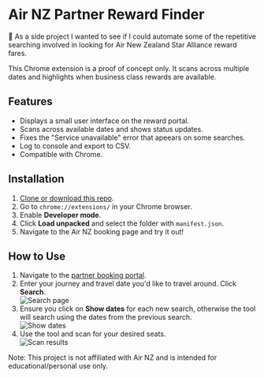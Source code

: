 # Air NZ Partner Reward Finder

👋 As a side project I wanted to see if I could automate some of the repetitive searching involved in looking for Air New Zealand Star Alliance reward fares.

This Chrome extension is a proof of concept only. It scans across multiple dates and highlights when business class rewards are available. 

## Features
- Displays a small user interface on the reward portal.
- Scans across available dates and shows status updates.
- Fixes the "Service unavailable" error that apeears on some searches.
- Log to console and export to CSV.
- Compatible with Chrome.

## Installation
1. [Clone or download this repo](https://github.com/NPCtom/airnz-partner-reward-finder/archive/refs/heads/main.zip).
2. Go to `chrome://extensions/` in your Chrome browser.
3. Enable **Developer mode**.
4. Click **Load unpacked** and select the folder with `manifest.json`.
5. Navigate to the Air NZ booking page and try it out!

## How to Use

1. Navigate to the [partner booking portal](https://www.airnewzealand.co.nz/partner-reward-flights/search-flight).
2. Enter your journey and travel date you'd like to travel around. Click **Search**.  
   ![Search page](https://i.imgur.com/kdq1EPf.png)
3. Ensure you click on **Show dates** for each new search, otherwise the tool will search using the dates from the previous search.  
   ![Show dates](https://i.imgur.com/hMKsRrk.png)
4. Use the tool and scan for your desired seats.  
   ![Scan results](https://i.imgur.com/RuDdaGg.png)

Note: This project is not affiliated with Air NZ and is intended for educational/personal use only.
